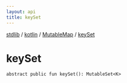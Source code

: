 ```yaml
---
layout: api
title: keySet
---
```

[stdlib](../../index.md) / [kotlin](../index.md) / [MutableMap](index.md) / [keySet](keySet.md)

# keySet

```
abstract public fun keySet(): MutableSet<K>
```
